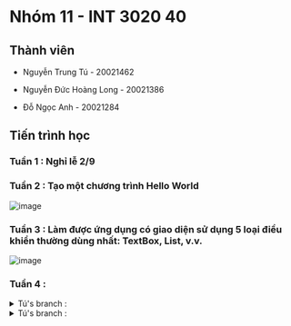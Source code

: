 # Nhóm 11 - INT 3020 40

## Thành viên

- Nguyễn Trung Tú - 20021462

- Nguyễn Đức Hoàng Long - 20021386

- Đỗ Ngọc Anh - 20021284

## Tiến trình học

### Tuần 1 : Nghỉ lễ 2/9
### Tuần 2 : Tạo một chương trình Hello World

![image](https://user-images.githubusercontent.com/72114667/190576826-11f333ec-97d3-4dde-a9a9-e31fc643294a.png)

### Tuần 3 : Làm được ứng dụng có giao diện sử dụng 5 loại điều khiển thường dùng nhất: TextBox, List, v.v.

![image](https://user-images.githubusercontent.com/72114667/191903040-e3a4bb05-5a9c-4a94-806d-df716948f216.gif)

### Tuần 4 : 

<details><summary>Tú's branch :</summary>
<p>
 <img src='https://user-images.githubusercontent.com/78422523/193197409-34ce4c95-eed1-4844-a7dc-1d83544329c0.gif'></img><br/>
- Add the new AppBar
- WIP AddingPage, can not input user data yet
</p>
</details>

<details><summary>Tú's branch :</summary>
<p>
![image](https://user-images.githubusercontent.com/72114667/193205648-3ef068f8-f062-41cd-923b-a3f022c0a9c9.gif)
- Add introduction pages
- Add login page
- Add verify mail page
- Add reset password page
- Add sign up page
- Add login method by Firebase_auth (by email and password)
</p>
</details>


